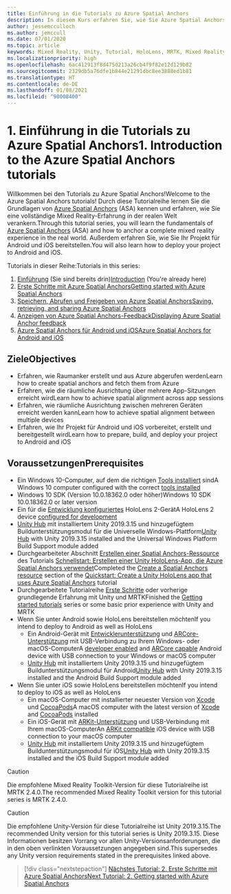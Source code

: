```yaml
---
title: Einführung in die Tutorials zu Azure Spatial Anchors
description: In diesem Kurs erfahren Sie, wie Sie Azure Spatial Anchors in einer Mixed Reality-Anwendung implementieren.
author: jessemcculloch
ms.author: jemccull
ms.date: 07/01/2020
ms.topic: article
keywords: Mixed Reality, Unity, Tutorial, HoloLens, MRTK, Mixed Reality Toolkit, UWP, Azure Spatial Anchors, iOS, Android, Windows 10, ARCore, macOS, Android-Buildunterstützung, ARKit
ms.localizationpriority: high
ms.openlocfilehash: 6ac412913f8d475d213a26cb4f9f82e12d129b82
ms.sourcegitcommit: 2329db5a76dfe1b844e21291dbc8ee3888ed1b81
ms.translationtype: HT
ms.contentlocale: de-DE
ms.lasthandoff: 01/08/2021
ms.locfileid: "98008400"
---
```

# <a name="1-introduction-to-the-azure-spatial-anchors-tutorials"></a><span data-ttu-id="99d78-104">1. Einführung in die Tutorials zu Azure Spatial Anchors</span><span class="sxs-lookup"><span data-stu-id="99d78-104">1. Introduction to the Azure Spatial Anchors tutorials</span></span>

<span data-ttu-id="99d78-105">Willkommen bei den Tutorials zu Azure Spatial Anchors!</span><span class="sxs-lookup"><span data-stu-id="99d78-105">Welcome to the Azure Spatial Anchors tutorials!</span></span> <span data-ttu-id="99d78-106">Durch diese Tutorialreihe lernen Sie die Grundlagen von <a href="https://azure.microsoft.com/services/spatial-anchors" target="_blank">Azure Spatial Anchors</a> (ASA) kennen und erfahren, wie Sie eine vollständige Mixed Reality-Erfahrung in der realen Welt verankern.</span><span class="sxs-lookup"><span data-stu-id="99d78-106">Through this tutorial series, you will learn the fundamentals of <a href="https://azure.microsoft.com/services/spatial-anchors" target="_blank">Azure Spatial Anchors</a> (ASA) and how to anchor a complete mixed reality experience in the real world.</span></span> <span data-ttu-id="99d78-107">Außerdem erfahren Sie, wie Sie Ihr Projekt für Android und iOS bereitstellen.</span><span class="sxs-lookup"><span data-stu-id="99d78-107">You will also learn how to deploy your project to Android and iOS.</span></span>

<span data-ttu-id="99d78-108">Tutorials in dieser Reihe:</span><span class="sxs-lookup"><span data-stu-id="99d78-108">Tutorials in this series:</span></span>

1. <span data-ttu-id="99d78-109">[Einführung](mr-learning-asa-01.md) (Sie sind bereits drin)</span><span class="sxs-lookup"><span data-stu-id="99d78-109">[Introduction](mr-learning-asa-01.md) (You're already here)</span></span>
2. [<span data-ttu-id="99d78-110">Erste Schritte mit Azure Spatial Anchors</span><span class="sxs-lookup"><span data-stu-id="99d78-110">Getting started with Azure Spatial Anchors</span></span>](mr-learning-asa-02.md)
3. [<span data-ttu-id="99d78-111">Speichern, Abrufen und Freigeben von Azure Spatial Anchors</span><span class="sxs-lookup"><span data-stu-id="99d78-111">Saving, retrieving, and sharing Azure Spatial Anchors</span></span>](mr-learning-asa-03.md)
4. [<span data-ttu-id="99d78-112">Anzeigen von Azure Spatial Anchors-Feedback</span><span class="sxs-lookup"><span data-stu-id="99d78-112">Displaying Azure Spatial Anchor feedback</span></span>](mr-learning-asa-04.md)
5. [<span data-ttu-id="99d78-113">Azure Spatial Anchors für Android und iOS</span><span class="sxs-lookup"><span data-stu-id="99d78-113">Azure Spatial Anchors for Android and iOS</span></span>](mr-learning-asa-05.md)

## <a name="objectives"></a><span data-ttu-id="99d78-114">Ziele</span><span class="sxs-lookup"><span data-stu-id="99d78-114">Objectives</span></span>

* <span data-ttu-id="99d78-115">Erfahren, wie Raumanker erstellt und aus Azure abgerufen werden</span><span class="sxs-lookup"><span data-stu-id="99d78-115">Learn how to create spatial anchors and fetch them from Azure</span></span>
* <span data-ttu-id="99d78-116">Erfahren, wie die räumliche Ausrichtung über mehrere App-Sitzungen erreicht wird</span><span class="sxs-lookup"><span data-stu-id="99d78-116">Learn how to achieve spatial alignment across app sessions</span></span>
* <span data-ttu-id="99d78-117">Erfahren, wie räumliche Ausrichtung zwischen mehreren Geräten erreicht werden kann</span><span class="sxs-lookup"><span data-stu-id="99d78-117">Learn how to achieve spatial alignment between multiple devices</span></span>
* <span data-ttu-id="99d78-118">Erfahren, wie Ihr Projekt für Android und iOS vorbereitet, erstellt und bereitgestellt wird</span><span class="sxs-lookup"><span data-stu-id="99d78-118">Learn how to prepare, build, and deploy your project to Android and iOS</span></span>

## <a name="prerequisites"></a><span data-ttu-id="99d78-119">Voraussetzungen</span><span class="sxs-lookup"><span data-stu-id="99d78-119">Prerequisites</span></span>

* <span data-ttu-id="99d78-120">Ein Windows 10-Computer, auf dem die richtigen [Tools installiert](../../install-the-tools.md) sind</span><span class="sxs-lookup"><span data-stu-id="99d78-120">A Windows 10 computer configured with the correct [tools installed](../../install-the-tools.md)</span></span>
* <span data-ttu-id="99d78-121">Windows 10 SDK (Version 10.0.18362.0 oder höher)</span><span class="sxs-lookup"><span data-stu-id="99d78-121">Windows 10 SDK 10.0.18362.0 or later version</span></span>
* <span data-ttu-id="99d78-122">Ein für die [Entwicklung konfiguriertes](../../platform-capabilities-and-apis/using-visual-studio.md#enabling-developer-mode) HoloLens 2-Gerät</span><span class="sxs-lookup"><span data-stu-id="99d78-122">A HoloLens 2 device [configured for development](../../platform-capabilities-and-apis/using-visual-studio.md#enabling-developer-mode)</span></span>
* <span data-ttu-id="99d78-123"><a href="https://docs.unity3d.com/Manual/GettingStartedInstallingHub.html" target="_blank">Unity Hub</a> mit installiertem Unity 2019.3.15 und hinzugefügtem Buildunterstützungsmodul für die Universelle Windows-Plattform</span><span class="sxs-lookup"><span data-stu-id="99d78-123"><a href="https://docs.unity3d.com/Manual/GettingStartedInstallingHub.html" target="_blank">Unity Hub</a> with Unity 2019.3.15 installed and the Universal Windows Platform Build Support module added</span></span>
* <span data-ttu-id="99d78-124">Durchgearbeiteter Abschnitt [Erstellen einer Spatial Anchors-Ressource](https://docs.microsoft.com/azure/spatial-anchors/quickstarts/get-started-unity-hololens#create-a-spatial-anchors-resource) des Tutorials [Schnellstart: Erstellen einer Unity HoloLens-App, die Azure Spatial Anchors verwendet](https://docs.microsoft.com/azure/spatial-anchors/quickstarts/get-started-unity-hololens)</span><span class="sxs-lookup"><span data-stu-id="99d78-124">Completed the [Create a Spatial Anchors resource](https://docs.microsoft.com/azure/spatial-anchors/quickstarts/get-started-unity-hololens#create-a-spatial-anchors-resource) section of the [Quickstart: Create a Unity HoloLens app that uses Azure Spatial Anchors](https://docs.microsoft.com/azure/spatial-anchors/quickstarts/get-started-unity-hololens) tutorial</span></span>
* <span data-ttu-id="99d78-125">Durchgearbeitete Tutorialreihe [Erste Schritte](mr-learning-base-01.md) oder vorherige grundlegende Erfahrung mit Unity und MRTK</span><span class="sxs-lookup"><span data-stu-id="99d78-125">Finished the [Getting started tutorials](mr-learning-base-01.md) series or some basic prior experience with Unity and MRTK</span></span>
* <span data-ttu-id="99d78-126">Wenn Sie unter Android sowie HoloLens bereitstellen möchten</span><span class="sxs-lookup"><span data-stu-id="99d78-126">If you intend to deploy to Android as well as HoloLens</span></span>
  * <span data-ttu-id="99d78-127">Ein Android-Gerät mit <a href="https://developer.android.com/studio/debug/dev-options" target="_blank">Entwicklerunterstützung</a> und <a href="https://developers.google.com/ar/discover/supported-devices" target="_blank">ARCore-Unterstützung</a> mit USB-Verbindung zu Ihrem Windows- oder macOS-Computer</span><span class="sxs-lookup"><span data-stu-id="99d78-127">A <a href="https://developer.android.com/studio/debug/dev-options" target="_blank">developer enabled</a> and <a href="https://developers.google.com/ar/discover/supported-devices" target="_blank">ARCore capable</a> Android device with USB connection to your Windows or macOS computer</span></span>
  * <span data-ttu-id="99d78-128"><a href="https://docs.unity3d.com/Manual/GettingStartedInstallingHub.html" target="_blank">Unity Hub</a> mit installiertem Unity 2019.3.15 und hinzugefügtem Buildunterstützungsmodul für Android</span><span class="sxs-lookup"><span data-stu-id="99d78-128"><a href="https://docs.unity3d.com/Manual/GettingStartedInstallingHub.html" target="_blank">Unity Hub</a> with Unity 2019.3.15 installed and the Android Build Support module added</span></span>
* <span data-ttu-id="99d78-129">Wenn Sie unter iOS sowie HoloLens bereitstellen möchten</span><span class="sxs-lookup"><span data-stu-id="99d78-129">If you intend to deploy to iOS as well as HoloLens</span></span>
  * <span data-ttu-id="99d78-130">Ein macOS-Computer mit installierter neuester Version von <a href="https://geo.itunes.apple.com/us/app/xcode/id497799835?mt=12" target="_blank">Xcode</a> und <a href="https://cocoapods.org" target="_blank">CocoaPods</a></span><span class="sxs-lookup"><span data-stu-id="99d78-130">A macOS computer with the latest version of <a href="https://geo.itunes.apple.com/us/app/xcode/id497799835?mt=12" target="_blank">Xcode</a> and <a href="https://cocoapods.org" target="_blank">CocoaPods</a> installed</span></span>
  * <span data-ttu-id="99d78-131">Ein iOS-Gerät mit <a href="https://developer.apple.com/documentation/arkit/verifying_device_support_and_user_permission" target="_blank">ARKit-Unterstützung</a> und USB-Verbindung mit Ihrem macOS-Computer</span><span class="sxs-lookup"><span data-stu-id="99d78-131">An <a href="https://developer.apple.com/documentation/arkit/verifying_device_support_and_user_permission" target="_blank">ARKit compatible</a> iOS device with USB connection to your macOS computer</span></span>
  * <span data-ttu-id="99d78-132"><a href="https://docs.unity3d.com/Manual/GettingStartedInstallingHub.html" target="_blank">Unity Hub</a> mit installiertem Unity 2019.3.15 und hinzugefügtem Buildunterstützungsmodul für iOS</span><span class="sxs-lookup"><span data-stu-id="99d78-132"><a href="https://docs.unity3d.com/Manual/GettingStartedInstallingHub.html" target="_blank">Unity Hub</a> with Unity 2019.3.15 installed and the iOS Build Support module added</span></span>

> [!CAUTION]
> <span data-ttu-id="99d78-133">Die empfohlene Mixed Reality Toolkit-Version für diese Tutorialreihe ist MRTK 2.4.0.</span><span class="sxs-lookup"><span data-stu-id="99d78-133">The recommended Mixed Reality Toolkit version for this tutorial series is MRTK 2.4.0.</span></span>

> [!CAUTION]
> <span data-ttu-id="99d78-134">Die empfohlene Unity-Version für diese Tutorialreihe ist Unity 2019.3.15.</span><span class="sxs-lookup"><span data-stu-id="99d78-134">The recommended Unity version for this tutorial series is Unity 2019.3.15.</span></span> <span data-ttu-id="99d78-135">Diese Informationen besitzen Vorrang vor allen Unity-Versionsanforderungen, die in den oben verlinkten Voraussetzungen angegeben sind.</span><span class="sxs-lookup"><span data-stu-id="99d78-135">This supersedes any Unity version requirements stated in the prerequisites linked above.</span></span>

> [!div class="nextstepaction"]
> [<span data-ttu-id="99d78-136">Nächstes Tutorial: 2. Erste Schritte mit Azure Spatial Anchors</span><span class="sxs-lookup"><span data-stu-id="99d78-136">Next Tutorial: 2. Getting started with Azure Spatial Anchors</span></span>](mr-learning-asa-02.md)
